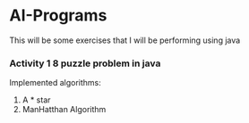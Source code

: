 # AI-Programs
This will be some exercises that I will be performing using java

### Activity 1 8 puzzle problem in java 

Implemented algorithms: 
1. A * star 
2. ManHatthan Algorithm
